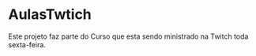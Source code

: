 # AulasTwtich

Este projeto faz parte do Curso que esta sendo ministrado na Twitch toda sexta-feira.
